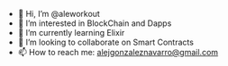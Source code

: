 - 👋 Hi, I’m @aleworkout
- 👀 I’m interested in BlockChain and Dapps
- 🌱 I’m currently learning Elixir
- 💞️ I’m looking to collaborate on Smart Contracts
- 📫 How to reach me: alejgonzaleznavarro@gmail.com

